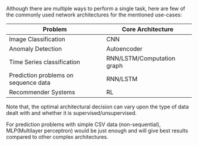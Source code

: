 Although there are multiple ways to perform a single task, here are few of the commonly used network architectures for the mentioned use-cases:

| Problem  | Core Architecture |
|--|--|
| Image Classification | CNN |
| Anomaly Detection | Autoencoder |
| Time Series classification | RNN/LSTM/Computation graph
| Prediction problems on sequence data | RNN/LSTM
| Recommender Systems | RL


Note that, the optimal architectural decision can vary upon the type of data dealt with and whether it is supervised/unsupervised. 

For prediction problems with simple CSV data (non-sequential), MLP(Multilayer perceptron) would be just enough and will give best results compared to other complex architectures. 
